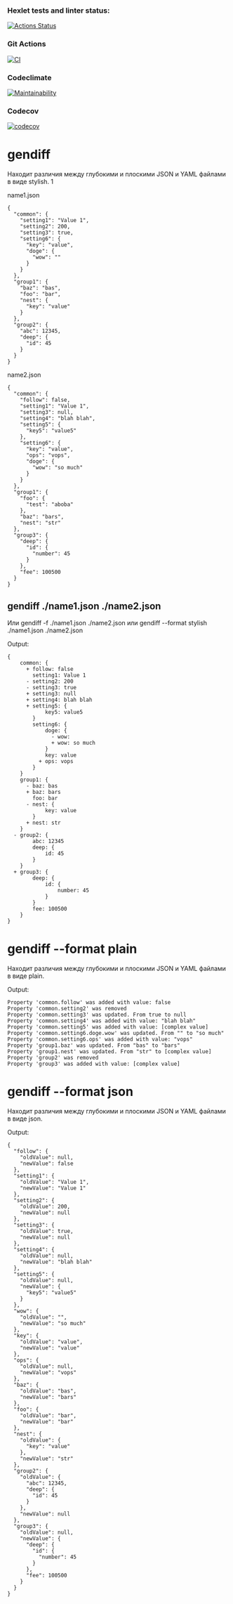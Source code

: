 ### Hexlet tests and linter status:
[![Actions Status](https://github.com/UotanKlein/fullstack-javascript-project-46/actions/workflows/hexlet-check.yml/badge.svg)](https://github.com/UotanKlein/fullstack-javascript-project-46/actions)

### Git Actions
[![CI](https://github.com/UotanKlein/fullstack-javascript-project-46/actions/workflows/ci.yml/badge.svg)](https://github.com/UotanKlein/fullstack-javascript-project-46/actions/workflows/ci.yml)

### Codeclimate
[![Maintainability](https://api.codeclimate.com/v1/badges/41362aedfc17944867b2/maintainability)](https://codeclimate.com/github/UotanKlein/fullstack-javascript-project-46/maintainability)

### Codecov
[![codecov](https://codecov.io/gh/UotanKlein/fullstack-javascript-project-46/graph/badge.svg?token=24XG7SNMCA)](https://codecov.io/gh/UotanKlein/fullstack-javascript-project-46)

# gendiff <filepath1> <filepath2>

Находит различия между глубокими и плоскими JSON и YAML файлами в виде stylish. 1

name1.json
```
{
  "common": {
    "setting1": "Value 1",
    "setting2": 200,
    "setting3": true,
    "setting6": {
      "key": "value",
      "doge": {
        "wow": ""
      }
    }
  },
  "group1": {
    "baz": "bas",
    "foo": "bar",
    "nest": {
      "key": "value"
    }
  },
  "group2": {
    "abc": 12345,
    "deep": {
      "id": 45
    }
  }
}
```
name2.json
```
{
  "common": {
    "follow": false,
    "setting1": "Value 1",
    "setting3": null,
    "setting4": "blah blah",
    "setting5": {
      "key5": "value5"
    },
    "setting6": {
      "key": "value",
      "ops": "vops",
      "doge": {
        "wow": "so much"
      }
    }
  },
  "group1": {
    "foo": {
      "test": "aboba"
    },
    "baz": "bars",
    "nest": "str"
  },
  "group3": {
    "deep": {
      "id": {
        "number": 45
      }
    },
    "fee": 100500
  }
}
```
## gendiff ./name1.json ./name2.json 

Или gendiff -f ./name1.json ./name2.json или gendiff --format stylish ./name1.json ./name2.json

Output:
```
{
    common: {
      + follow: false
        setting1: Value 1
      - setting2: 200
      - setting3: true
      + setting3: null
      + setting4: blah blah
      + setting5: {
            key5: value5
        }
        setting6: {
            doge: {
              - wow: 
              + wow: so much
            }
            key: value
          + ops: vops
        }
    }
    group1: {
      - baz: bas
      + baz: bars
        foo: bar
      - nest: {
            key: value
        }
      + nest: str
    }
  - group2: {
        abc: 12345
        deep: {
            id: 45
        }
    }
  + group3: {
        deep: {
            id: {
                number: 45
            }
        }
        fee: 100500
    }
}
```
# gendiff --format plain <filepath1> <filepath2>

Находит различия между глубокими и плоскими JSON и YAML файлами в виде plain.

Output:
```
Property 'common.follow' was added with value: false
Property 'common.setting2' was removed
Property 'common.setting3' was updated. From true to null
Property 'common.setting4' was added with value: "blah blah"
Property 'common.setting5' was added with value: [complex value]
Property 'common.setting6.doge.wow' was updated. From "" to "so much"
Property 'common.setting6.ops' was added with value: "vops"
Property 'group1.baz' was updated. From "bas" to "bars"
Property 'group1.nest' was updated. From "str" to [complex value]
Property 'group2' was removed
Property 'group3' was added with value: [complex value]
```
# gendiff --format json <filepath1> <filepath2>

Находит различия между глубокими и плоскими JSON и YAML файлами в виде json.

Output:
```
{
  "follow": {
    "oldValue": null,
    "newValue": false
  },
  "setting1": {
    "oldValue": "Value 1",
    "newValue": "Value 1"
  },
  "setting2": {
    "oldValue": 200,
    "newValue": null
  },
  "setting3": {
    "oldValue": true,
    "newValue": null
  },
  "setting4": {
    "oldValue": null,
    "newValue": "blah blah"
  },
  "setting5": {
    "oldValue": null,
    "newValue": {
      "key5": "value5"
    }
  },
  "wow": {
    "oldValue": "",
    "newValue": "so much"
  },
  "key": {
    "oldValue": "value",
    "newValue": "value"
  },
  "ops": {
    "oldValue": null,
    "newValue": "vops"
  },
  "baz": {
    "oldValue": "bas",
    "newValue": "bars"
  },
  "foo": {
    "oldValue": "bar",
    "newValue": "bar"
  },
  "nest": {
    "oldValue": {
      "key": "value"
    },
    "newValue": "str"
  },
  "group2": {
    "oldValue": {
      "abc": 12345,
      "deep": {
        "id": 45
      }
    },
    "newValue": null
  },
  "group3": {
    "oldValue": null,
    "newValue": {
      "deep": {
        "id": {
          "number": 45
        }
      },
      "fee": 100500
    }
  }
}
```
